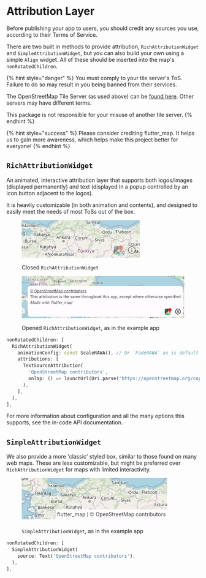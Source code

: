 # Attribution Layer

Before publishing your app to users, you should credit any sources you use, according to their Terms of Service.

There are two built in methods to provide attribution, `RichAttributionWidget` and `SimpleAttributionWidget`, but you can also build your own using a simple `Align` widget. All of these should be inserted into the map's `nonRotatedChildren`.

{% hint style="danger" %}
You must comply to your tile server's ToS. Failure to do so may result in you being banned from their services.

The OpenStreetMap Tile Server (as used above) can be [found here](https://operations.osmfoundation.org/policies/tiles). Other servers may have different terms.

This package is not responsible for your misuse of another tile server.
{% endhint %}

{% hint style="success" %}
Please consider crediting flutter\_map. It helps us to gain more awareness, which helps make this project better for everyone!
{% endhint %}

## `RichAttributionWidget`

An animated, interactive attribution layer that supports both logos/images (displayed permanently) and text (displayed in a popup controlled by an icon button adjacent to the logos).

It is heavily customizable (in both animation and contents), and designed to easily meet the needs of most ToSs out of the box.

<div>

<figure><img src="../.gitbook/assets/ClosedRichAttribution.png" alt="An icon and a button displayed over a map, in the bottom right corner"><figcaption><p>Closed <code>RichAttributionWidget</code></p></figcaption></figure>

 

<figure><img src="../.gitbook/assets/OpenedRichAttribution.png" alt="A white box with attribution text displayed over a map"><figcaption><p>Opened <code>RichAttributionWidget</code>, as in the example app</p></figcaption></figure>

</div>

```dart
nonRotatedChildren: [
  RichAttributionWidget(
    animationConfig: const ScaleRAWA(), // Or `FadeRAWA` as is default
    attributions: [
      TextSourceAttribution(
        'OpenStreetMap contributors',
        onTap: () => launchUrl(Uri.parse('https://openstreetmap.org/copyright')),
      ),
    ],
  ),
],
```

For more information about configuration and all the many options this supports, see the in-code API documentation.

## `SimpleAttributionWidget`

We also provide a more 'classic' styled box, similar to those found on many web maps. These are less customizable, but might be preferred over `RichAttributionWidget` for maps with limited interactivity.

<figure><img src="../.gitbook/assets/SimpleAttribution.png" alt=""><figcaption><p><code>SimpleAttributionWidget</code>, as in the example app</p></figcaption></figure>

```dart
nonRotatedChildren: [
  SimpleAttributionWidget(
    source: Text('OpenStreetMap contributors'),
  ),
],
```
